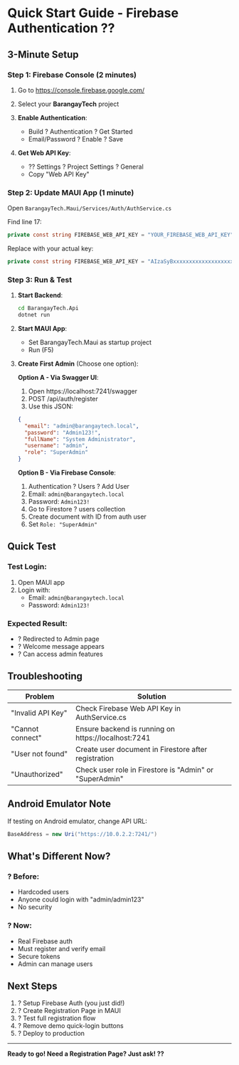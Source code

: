 # Quick Start Guide - Firebase Authentication ??

## 3-Minute Setup

### Step 1: Firebase Console (2 minutes)
1. Go to https://console.firebase.google.com/
2. Select your **BarangayTech** project
3. **Enable Authentication**:
   - Build ? Authentication ? Get Started
   - Email/Password ? Enable ? Save

4. **Get Web API Key**:
   - ?? Settings ? Project Settings ? General
   - Copy "Web API Key"

### Step 2: Update MAUI App (1 minute)
Open `BarangayTech.Maui/Services/Auth/AuthService.cs`

Find line 17:
```csharp
private const string FIREBASE_WEB_API_KEY = "YOUR_FIREBASE_WEB_API_KEY";
```

Replace with your actual key:
```csharp
private const string FIREBASE_WEB_API_KEY = "AIzaSyBxxxxxxxxxxxxxxxxxxxxxxxxxxxxx";
```

### Step 3: Run & Test
1. **Start Backend**:
   ```bash
   cd BarangayTech.Api
   dotnet run
   ```

2. **Start MAUI App**:
   - Set BarangayTech.Maui as startup project
   - Run (F5)

3. **Create First Admin** (Choose one option):

   **Option A - Via Swagger UI**:
   1. Open https://localhost:7241/swagger
   2. POST /api/auth/register
   3. Use this JSON:
   ```json
   {
     "email": "admin@barangaytech.local",
     "password": "Admin123!",
     "fullName": "System Administrator",
     "username": "admin",
     "role": "SuperAdmin"
   }
   ```

   **Option B - Via Firebase Console**:
   1. Authentication ? Users ? Add User
   2. Email: `admin@barangaytech.local`
   3. Password: `Admin123!`
   4. Go to Firestore ? users collection
   5. Create document with ID from auth user
   6. Set `Role: "SuperAdmin"`

## Quick Test

### Test Login:
1. Open MAUI app
2. Login with:
   - Email: `admin@barangaytech.local`
   - Password: `Admin123!`

### Expected Result:
- ? Redirected to Admin page
- ? Welcome message appears
- ? Can access admin features

## Troubleshooting

| Problem | Solution |
|---------|----------|
| "Invalid API Key" | Check Firebase Web API Key in AuthService.cs |
| "Cannot connect" | Ensure backend is running on https://localhost:7241 |
| "User not found" | Create user document in Firestore after registration |
| "Unauthorized" | Check user role in Firestore is "Admin" or "SuperAdmin" |

## Android Emulator Note

If testing on Android emulator, change API URL:
```csharp
BaseAddress = new Uri("https://10.0.2.2:7241/")
```

## What's Different Now?

### ? Before:
- Hardcoded users
- Anyone could login with "admin/admin123"
- No security

### ? Now:
- Real Firebase auth
- Must register and verify email
- Secure tokens
- Admin can manage users

## Next Steps

1. ? Setup Firebase Auth (you just did!)
2. ? Create Registration Page in MAUI
3. ? Test full registration flow
4. ? Remove demo quick-login buttons
5. ? Deploy to production

---

**Ready to go! Need a Registration Page? Just ask! ??**
